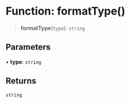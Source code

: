 # Function: formatType()

> **formatType**(`type`): `string`

## Parameters

• **type**: `string`

## Returns

`string`
